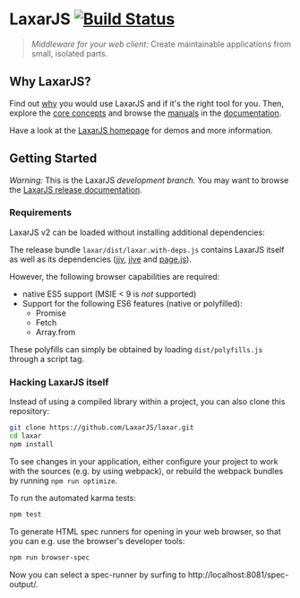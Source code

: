 # LaxarJS [![Build Status](https://travis-ci.org/LaxarJS/laxar.svg?branch=master)](https://travis-ci.org/LaxarJS/laxar)

> _Middleware for your web client:_ Create maintainable applications from small, isolated parts.


## Why LaxarJS?

Find out [why](docs/why_laxar.md) you would use LaxarJS and if it's the right tool for you.
Then, explore the [core concepts](docs/concepts.md) and browse the [manuals](docs/manuals/index.md) in the [documentation](docs).

Have a look at the [LaxarJS homepage](http://laxarjs.org) for demos and more information.


## Getting Started

*Warning:* This is the LaxarJS *development branch.*
You may want to browse the [LaxarJS release documentation]().


### Requirements

LaxarJS v2 can be loaded without installing additional dependencies:

The release bundle `laxar/dist/laxar.with-deps.js` contains LaxarJS itself as well as its dependencies ([jjv](https://github.com/acornejo/jjv), [jjve](https://github.com/silas/jjve) and [page.js](https://visionmedia.github.io/page.js/)).

However, the following browser capabilities are required:

 - native ES5 support (MSIE < 9 is *not* supported)
 - Support for the following ES6 features (native or polyfilled):
   + Promise
   + Fetch
   + Array.from

These polyfills can simply be obtained by loading `dist/polyfills.js` through a script tag.


### Hacking LaxarJS itself

Instead of using a compiled library within a project, you can also clone this repository:

```sh
git clone https://github.com/LaxarJS/laxar.git
cd laxar
npm install
```

To see changes in your application, either configure your project to work with the sources (e.g. by using webpack), or rebuild the webpack bundles by running `npm run optimize`.

To run the automated karma tests:

```sh
npm test
```

To generate HTML spec runners for opening in your web browser, so that you can e.g. use the browser's developer tools:

```sh
npm run browser-spec
```

Now you can select a spec-runner by surfing to http://localhost:8081/spec-output/.
